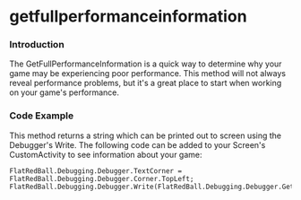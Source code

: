 # getfullperformanceinformation

### Introduction

The GetFullPerformanceInformation is a quick way to determine why your game may be experiencing poor performance. This method will not always reveal performance problems, but it's a great place to start when working on your game's performance.

### Code Example

This method returns a string which can be printed out to screen using the Debugger's Write. The following code can be added to your Screen's CustomActivity to see information about your game:

```lang:c#
FlatRedBall.Debugging.Debugger.TextCorner = FlatRedBall.Debugging.Debugger.Corner.TopLeft;
FlatRedBall.Debugging.Debugger.Write(FlatRedBall.Debugging.Debugger.GetFullPerformanceInformation());
```

&#x20;
